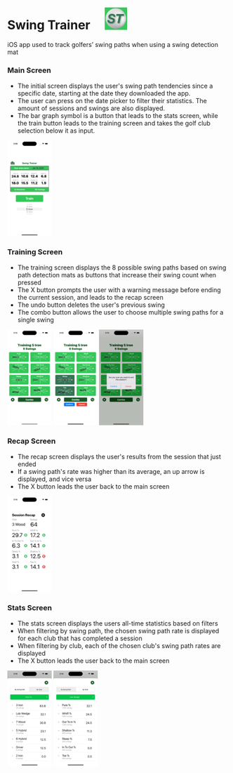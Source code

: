 # Swing Trainer &nbsp;&nbsp;&nbsp; <img src="Swing%20Trainer%20Photos/logo.jpeg" alt="logo" width="10%">
iOS app used to track golfers’ swing paths when using a swing detection mat

### Main Screen
* The initial screen displays the user's swing path tendencies since a specific date, starting at the date they downloaded the app.
* The user can press on the date picker to filter their statistics. The amount of sessions and swings are also displayed.
* The bar graph symbol is a button that leads to the stats screen, while the train button leads to the training screen and takes the golf club selection below it as input.
  
<img src="Swing%20Trainer%20Photos/main-screen.png" alt="main screen" width="20%">

### Training Screen
* The training screen displays the 8 possible swing paths based on swing path detection mats as buttons that increase their swing count when pressed
* The X button prompts the user with a warning message before ending the current session, and leads to the recap screen
* The undo button deletes the user's previous swing
* The combo button allows the user to choose multiple swing paths for a single swing
  
<img src="Swing%20Trainer%20Photos/training-screen-1.png" alt="training screen 1" width="20%">    <img src="Swing%20Trainer%20Photos/training-screen-4.png" alt="train screen 4" width="20%">    <img src="Swing%20Trainer%20Photos/training-screen-2.png" alt="train screen 2" width="20%">

### Recap Screen
* The recap screen displays the user's results from the session that just ended
* If a swing path's rate was higher than its average, an up arrow is displayed, and vice versa
* The X button leads the user back to the main screen
  
<img src="Swing%20Trainer%20Photos/recap-screen.png" alt="recap screen" width="20%">

### Stats Screen
* The stats screen displays the users all-time statistics based on filters
* When filtering by swing path, the chosen swing path rate is displayed for each club that has completed a session
* When filtering by club, each of the chosen club's swing path rates are displayed
* The X button leads the user back to the main screen
  
<img src="Swing%20Trainer%20Photos/stats-screen-1.png" alt="stats screen 1" width="20%">    <img src="Swing%20Trainer%20Photos/stats-screen-2.png" alt="stats screen 2" width="20%">

